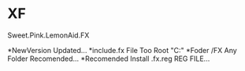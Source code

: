 # XF
Sweet.Pink.LemonAid.FX

*NewVersion Updated...
*include.fx File Too Root "C:\"
*Foder /FX Any Folder Recomended...
*Recomended Install .fx.reg REG FILE...
